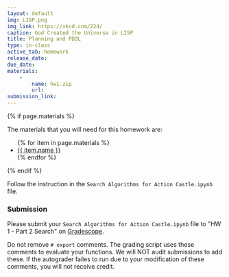 ```yaml
---
layout: default
img: LISP.png
img_link: https://xkcd.com/224/
caption: God Created the Universe in LISP 
title: Planning and PDDL
type: in-class
active_tab: homework
release_date:
due_date:
materials:
    - 
        name: hw1.zip
        url:
submission_link:
---
```


{% if page.materials %}
<div class="alert alert-info">
The materials that you will need for this homework are:
<ul>
{% for item in page.materials %}
<li><a href="{{item.url}}">{{ item.name }}</a></li>
{% endfor %}
</ul>
</div>
{% endif %}

Follow the instruction in the `Search Algorithms for Action Castle.ipynb` file.

### Submission

Please submit your `Search Algorithms for Action Castle.ipynb` file to "HW 1 - Part 2 Search" on [Gradescope]({{page.submission_link}}).

Do not remove `# export` comments. The grading script uses these comments to evaluate your functions. We will NOT audit submissions to add these. If the autograder failes to run due to your modification of these comments, you will not receive credit.
